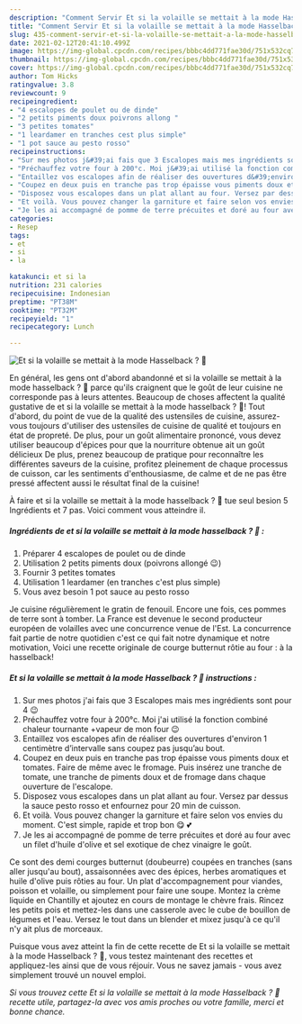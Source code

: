 ```yaml
---
description: "Comment Servir Et si la volaille se mettait à la mode Hasselback ? 🤔"
title: "Comment Servir Et si la volaille se mettait à la mode Hasselback ? 🤔"
slug: 435-comment-servir-et-si-la-volaille-se-mettait-a-la-mode-hasselback
date: 2021-02-12T20:41:10.499Z
image: https://img-global.cpcdn.com/recipes/bbbc4dd771fae30d/751x532cq70/et-si-la-volaille-se-mettait-a-la-mode-hasselback-🤔-photo-principale-de-la-recette.jpg
thumbnail: https://img-global.cpcdn.com/recipes/bbbc4dd771fae30d/751x532cq70/et-si-la-volaille-se-mettait-a-la-mode-hasselback-🤔-photo-principale-de-la-recette.jpg
cover: https://img-global.cpcdn.com/recipes/bbbc4dd771fae30d/751x532cq70/et-si-la-volaille-se-mettait-a-la-mode-hasselback-🤔-photo-principale-de-la-recette.jpg
author: Tom Hicks
ratingvalue: 3.8
reviewcount: 9
recipeingredient:
- "4 escalopes de poulet ou de dinde"
- "2 petits piments doux poivrons allong "
- "3 petites tomates"
- "1 leardamer en tranches cest plus simple"
- "1 pot sauce au pesto rosso"
recipeinstructions:
- "Sur mes photos j&#39;ai fais que 3 Escalopes mais mes ingrédients sont pour 4 😉"
- "Préchauffez votre four à 200°c. Moi j&#39;ai utilisé la fonction combiné chaleur tournante +vapeur de mon four 😉"
- "Entaillez vos escalopes afin de réaliser des ouvertures d&#39;environ 1 centimètre d’intervalle sans coupez pas jusqu’au bout."
- "Coupez en deux puis en tranche pas trop épaisse vous piments doux et tomates. Faire de même avec le fromage. Puis insérez une tranche de tomate, une tranche de piments doux et de fromage dans chaque ouverture de l&#39;escalope."
- "Disposez vous escalopes dans un plat allant au four. Versez par dessus la sauce pesto rosso et enfournez pour 20 min de cuisson."
- "Et voilà. Vous pouvez changer la garniture et faire selon vos envies du moment. C&#39;est simple, rapide et trop bon 😋 💕"
- "Je les ai accompagné de pomme de terre précuites et doré au four avec un filet d&#39;huile d&#39;olive et sel exotique de chez vinaigre le goût."
categories:
- Resep
tags:
- et
- si
- la

katakunci: et si la 
nutrition: 231 calories
recipecuisine: Indonesian
preptime: "PT38M"
cooktime: "PT32M"
recipeyield: "1"
recipecategory: Lunch

---
```



![Et si la volaille se mettait à la mode Hasselback ? 🤔](https://img-global.cpcdn.com/recipes/bbbc4dd771fae30d/751x532cq70/et-si-la-volaille-se-mettait-a-la-mode-hasselback-🤔-photo-principale-de-la-recette.jpg)

En général, les gens ont d'abord abandonné et si la volaille se mettait à la mode hasselback ? 🤔 parce qu'ils craignent que le goût de leur cuisine ne corresponde pas à leurs attentes. Beaucoup de choses affectent la qualité gustative de et si la volaille se mettait à la mode hasselback ? 🤔! Tout d'abord, du point de vue de la qualité des ustensiles de cuisine, assurez-vous toujours d'utiliser des ustensiles de cuisine de qualité et toujours en état de propreté. De plus, pour un goût alimentaire prononcé, vous devez utiliser beaucoup d'épices pour que la nourriture obtenue ait un goût délicieux De plus, prenez beaucoup de pratique pour reconnaître les différentes saveurs de la cuisine, profitez pleinement de chaque processus de cuisson, car les sentiments d'enthousiasme, de calme et de ne pas être pressé affectent aussi le résultat final de la cuisine!

<!--inarticleads1-->

À faire et si la volaille se mettait à la mode hasselback ? 🤔 tue seul besion 5 Ingrédients et 7 pas. Voici comment vous atteindre il.

##### Ingrédients de et si la volaille se mettait à la mode hasselback ? 🤔 :

1. Préparer 4 escalopes de poulet ou de dinde
1. Utilisation 2 petits piments doux (poivrons allongé 😉)
1. Fournir 3 petites tomates
1. Utilisation 1 leardamer (en tranches c&#39;est plus simple)
1. Vous avez besoin 1 pot sauce au pesto rosso


Je cuisine régulièrement le gratin de fenouil. Encore une fois, ces pommes de terre sont à tomber. La France est devenue le second producteur européen de volailles avec une concurrence venue de l&#39;Est. La concurrence fait partie de notre quotidien c&#39;est ce qui fait notre dynamique et notre motivation, Voici une recette originale de courge butternut rôtie au four : à la hasselback! 

<!--inarticleads2-->

##### Et si la volaille se mettait à la mode Hasselback ? 🤔 instructions :

1. Sur mes photos j&#39;ai fais que 3 Escalopes mais mes ingrédients sont pour 4 😉
1. Préchauffez votre four à 200°c. Moi j&#39;ai utilisé la fonction combiné chaleur tournante +vapeur de mon four 😉
1. Entaillez vos escalopes afin de réaliser des ouvertures d&#39;environ 1 centimètre d’intervalle sans coupez pas jusqu’au bout.
1. Coupez en deux puis en tranche pas trop épaisse vous piments doux et tomates. Faire de même avec le fromage. Puis insérez une tranche de tomate, une tranche de piments doux et de fromage dans chaque ouverture de l&#39;escalope.
1. Disposez vous escalopes dans un plat allant au four. Versez par dessus la sauce pesto rosso et enfournez pour 20 min de cuisson.
1. Et voilà. Vous pouvez changer la garniture et faire selon vos envies du moment. C&#39;est simple, rapide et trop bon 😋 💕
1. Je les ai accompagné de pomme de terre précuites et doré au four avec un filet d&#39;huile d&#39;olive et sel exotique de chez vinaigre le goût.


Ce sont des demi courges butternut (doubeurre) coupées en tranches (sans aller jusqu&#39;au bout), assaisonnées avec des épices, herbes aromatiques et huile d&#39;olive puis rôties au four. Un plat d&#39;accompagnement pour viandes, poisson et volaille, ou simplement pour faire une soupe. Montez la crème liquide en Chantilly et ajoutez en cours de montage le chèvre frais. Rincez les petits pois et mettez-les dans une casserole avec le cube de bouillon de légumes et l&#39;eau. Versez le tout dans un blender et mixez jusqu&#39;à ce qu&#39;il n&#39;y ait plus de morceaux. 

<!--inarticleads1-->

<p>
Puisque vous avez atteint la fin de cette recette de Et si la volaille se mettait à la mode Hasselback ? 🤔, vous testez maintenant des recettes et appliquez-les ainsi que de vous réjouir. Vous ne savez jamais - vous avez simplement trouvé un nouvel emploi.
</p>

<p>
<i>Si vous trouvez cette Et si la volaille se mettait à la mode Hasselback ? 🤔 recette utile, partagez-la avec vos amis proches ou votre famille, merci et bonne chance.</i>
</p>
